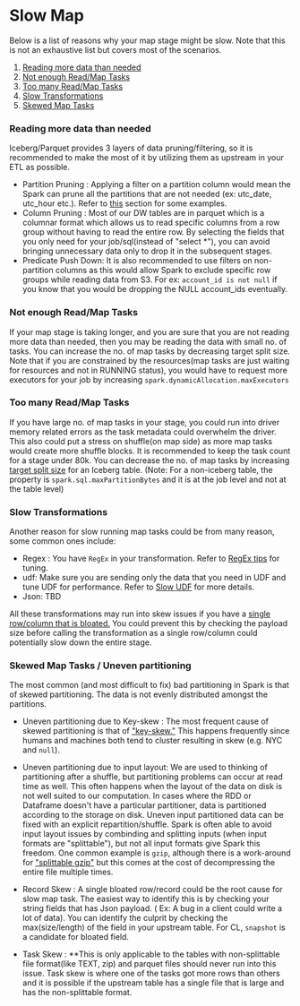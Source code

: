 # Slow Map


Below is a list of reasons why your map stage might be slow. Note that this is not an exhaustive list but covers most of the scenarios.

1. [Reading more data than needed](./Reading-more-data-than-needed)
2. [Not enough Read/Map Tasks](./Not-enough-Read/Map-Tasks)
3. [Too many Read/Map Tasks](./Too-many-Read/Map-Tasks)
4. [Slow Transformations](./Slow-Transformations)
5. [Skewed Map Tasks](./Skewed-Map-Tasks)



### Reading more data than needed

Iceberg/Parquet provides 3 layers of data pruning/filtering, so it is recommended to make the most of it by utilizing them as upstream in your ETL as possible.

* Partition Pruning : Applying a filter on a partition column would mean the Spark can prune all the partitions that are not needed (ex: utc_date, utc_hour etc.). Refer to [this](./slow-partition_filter_pushdown.md) section for some examples.
* Column Pruning : Most of our DW tables are in parquet which is a columnar format which allows us to read specific columns from a row group without having to read the entire row. By selecting the fields that you only need for your job/sql(instead of "select *"), you can avoid bringing unnecessary data only to drop it in the subsequent stages.
* Predicate Push Down: It is also recommended to use filters on non-partition columns as this would allow Spark to exclude specific row groups while reading data from S3. For ex: ```account_id is not null``` if you know that you would be dropping the NULL account_ids eventually.


### Not enough Read/Map Tasks

If your map stage is taking longer, and you are sure that you are not reading more data than needed, then you may be reading the data with small no. of tasks. You can increase the no. of map tasks by decreasing target split size. Note that if you are constrained by the resources(map tasks are just waiting for resources and not in RUNNING status), you would have to request more executors for your job by increasing ```spark.dynamicAllocation.maxExecutors```



### Too many Read/Map Tasks

If you have large no. of map tasks in your stage, you could run into driver memory related errors as the task metadata could overwhelm the driver. This also could put a stress on shuffle(on map side) as more map tasks would create more shuffle blocks. It is recommended to keep the task count for a stage under 80k.  You can decrease the no. of map tasks by increasing [target split size](https://manuals.netflix.net/view/Iceberg/mkdocs/master/properties/#spark-configuration) for an Iceberg table. (Note: For a non-iceberg table, the property is ```spark.sql.maxPartitionBytes``` and it is at the job level and not at the table level)

### Slow Transformations

Another reason for slow running map tasks could be from many reason, some common ones include:

* Regex : You have `RegEx` in your transformation.  Refer to [RegEx tips](./slow-regex-tips.md) for tuning.
* udf: Make sure you are sending only the data that you need in UDF and tune UDF for performance. Refer to [Slow UDF](./udfslow.md) for more details.
* Json: TBD

All these transformations may run into skew issues if you have a [single row/column that is bloated.]() You could prevent this by checking the payload size before calling the transformation as a single row/column could potentially slow down the entire stage.


### Skewed Map Tasks / Uneven partitioning

The most common (and most difficult to fix) bad partitioning in Spark is that of skewed partitioning. The data is not evenly distributed amongst the partitions.

* Uneven partitioning due to Key-skew : The most frequent cause of skewed partitioning is that of ["key-skew."](../key-skew) This happens frequently since humans and machines both tend to cluster resulting in skew (e.g. NYC and `null`).

* Uneven partitioning due to input layout: We are used to thinking of partitioning after a shuffle, but partitioning problems can occur at read time as well. This often happens when the layout of the data on disk is not well suited to our computation. In cases where the RDD or Dataframe doesn't have a particular partitioner, data is partitioned according to the storage on disk. Uneven input partitioned data can be fixed with an explicit repartition/shuffle. Spark is often able to avoid input layout issues by combinding and splitting inputs (when input formats are "splittable"), but not all input formats give Spark this freedom. One common example is `gzip`, although there is a work-around for ["splittable gzip"](https://github.com/nielsbasjes/splittablegzip) but this comes at the cost of decompressing the entire file multiple times.

* Record Skew : A single bloated row/record could be the root cause for slow map task. The easiest way to identify this is by checking your string fields that has Json payload. ( Ex: A bug in a client could write a lot of data). You can identify the culprit by checking the max(size/length) of the field in your upstream table. For CL, `snapshot` is a candidate for bloated field.

* Task Skew : **This is only applicable to the tables with non-splittable file format(like TEXT, zip) and parquet files should never run into this issue. Task skew is where one of the tasks got more rows than others and it is possible  if the upstream table has a single file that is large and has the non-splittable format.
